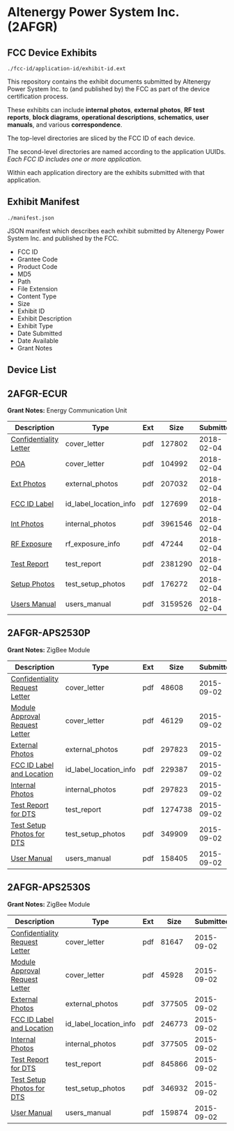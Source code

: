 # Altenergy Power System Inc. (2AFGR)
## FCC Device Exhibits

```
./fcc-id/application-id/exhibit-id.ext
```

This repository contains the exhibit documents submitted by Altenergy Power System Inc. to (and published by) the FCC as part of the device certification process.

These exhibits can include **internal photos**, **external photos**, **RF test reports**, **block diagrams**, **operational descriptions**, **schematics**, **user manuals**, and various **correspondence**.

The top-level directories are sliced by the FCC ID of each device.

The second-level directories are named according to the application UUIDs. *Each FCC ID includes one or more application.*

Within each application directory are the exhibits submitted with that application. 

## Exhibit Manifest

```
./manifest.json
```

JSON manifest which describes each exhibit submitted by Altenergy Power System Inc. and published by the FCC.

- FCC ID
- Grantee Code
- Product Code
- MD5
- Path
- File Extension
- Content Type
- Size
- Exhibit ID
- Exhibit Description
- Exhibit Type
- Date Submitted
- Date Available
- Grant Notes

## Device List
## 2AFGR-ECUR
**Grant Notes:** Energy Communication Unit

| Description | Type | Ext | Size | Submitted | Available |
| ----------- | ---- | --- | ---- | --------- | --------- |
| [Confidentiality Letter](2AFGR-ECUR/b32e8cc8dfb2acce2808dccf0a9e9e92/3739384.pdf) | cover_letter | pdf | 127802 | 2018-02-04 | 2018-02-04 |
| [POA](2AFGR-ECUR/b32e8cc8dfb2acce2808dccf0a9e9e92/3739383.pdf) | cover_letter | pdf | 104992 | 2018-02-04 | 2018-02-04 |
| [Ext Photos](2AFGR-ECUR/b32e8cc8dfb2acce2808dccf0a9e9e92/3739386.pdf) | external_photos | pdf | 207032 | 2018-02-04 | 2018-02-04 |
| [FCC ID Label](2AFGR-ECUR/b32e8cc8dfb2acce2808dccf0a9e9e92/3739387.pdf) | id_label_location_info | pdf | 127699 | 2018-02-04 | 2018-02-04 |
| [Int Photos](2AFGR-ECUR/b32e8cc8dfb2acce2808dccf0a9e9e92/3739388.pdf) | internal_photos | pdf | 3961546 | 2018-02-04 | 2018-02-04 |
| [RF Exposure](2AFGR-ECUR/b32e8cc8dfb2acce2808dccf0a9e9e92/3739391.pdf) | rf_exposure_info | pdf | 47244 | 2018-02-04 | 2018-02-04 |
| [Test Report](2AFGR-ECUR/b32e8cc8dfb2acce2808dccf0a9e9e92/3739392.pdf) | test_report | pdf | 2381290 | 2018-02-04 | 2018-02-04 |
| [Setup Photos](2AFGR-ECUR/b32e8cc8dfb2acce2808dccf0a9e9e92/3739393.pdf) | test_setup_photos | pdf | 176272 | 2018-02-04 | 2018-02-04 |
| [Users Manual](2AFGR-ECUR/b32e8cc8dfb2acce2808dccf0a9e9e92/3739394.pdf) | users_manual | pdf | 3159526 | 2018-02-04 | 2018-02-04 |
## 2AFGR-APS2530P
**Grant Notes:** ZigBee Module

| Description | Type | Ext | Size | Submitted | Available |
| ----------- | ---- | --- | ---- | --------- | --------- |
| [Confidentiality Request Letter](2AFGR-APS2530P/2cad51cfa1251c860490d05806682ad5/2737552.pdf) | cover_letter | pdf | 48608 | 2015-09-02 | 2015-09-02 |
| [Module Approval Request Letter](2AFGR-APS2530P/2cad51cfa1251c860490d05806682ad5/2737553.pdf) | cover_letter | pdf | 46129 | 2015-09-02 | 2015-09-02 |
| [External Photos](2AFGR-APS2530P/2cad51cfa1251c860490d05806682ad5/2737554.pdf) | external_photos | pdf | 297823 | 2015-09-02 | 2015-09-02 |
| [FCC ID Label and Location](2AFGR-APS2530P/2cad51cfa1251c860490d05806682ad5/2737556.pdf) | id_label_location_info | pdf | 229387 | 2015-09-02 | 2015-09-02 |
| [Internal Photos](2AFGR-APS2530P/2cad51cfa1251c860490d05806682ad5/2737554.pdf) | internal_photos | pdf | 297823 | 2015-09-02 | 2015-09-02 |
| [Test Report for DTS](2AFGR-APS2530P/2cad51cfa1251c860490d05806682ad5/2737558.pdf) | test_report | pdf | 1274738 | 2015-09-02 | 2015-09-02 |
| [Test Setup Photos for DTS](2AFGR-APS2530P/2cad51cfa1251c860490d05806682ad5/2737557.pdf) | test_setup_photos | pdf | 349909 | 2015-09-02 | 2015-09-02 |
| [User Manual](2AFGR-APS2530P/2cad51cfa1251c860490d05806682ad5/2737559.pdf) | users_manual | pdf | 158405 | 2015-09-02 | 2015-09-02 |
## 2AFGR-APS2530S
**Grant Notes:** ZigBee Module

| Description | Type | Ext | Size | Submitted | Available |
| ----------- | ---- | --- | ---- | --------- | --------- |
| [Confidentiality Request Letter](2AFGR-APS2530S/3a328bc75d29e8acd94c7c5f46187573/2737412.pdf) | cover_letter | pdf | 81647 | 2015-09-02 | 2015-09-02 |
| [Module Approval Request Letter](2AFGR-APS2530S/3a328bc75d29e8acd94c7c5f46187573/2737413.pdf) | cover_letter | pdf | 45928 | 2015-09-02 | 2015-09-02 |
| [External Photos](2AFGR-APS2530S/3a328bc75d29e8acd94c7c5f46187573/2737415.pdf) | external_photos | pdf | 377505 | 2015-09-02 | 2015-09-02 |
| [FCC ID Label and Location](2AFGR-APS2530S/3a328bc75d29e8acd94c7c5f46187573/2737416.pdf) | id_label_location_info | pdf | 246773 | 2015-09-02 | 2015-09-02 |
| [Internal Photos](2AFGR-APS2530S/3a328bc75d29e8acd94c7c5f46187573/2737415.pdf) | internal_photos | pdf | 377505 | 2015-09-02 | 2015-09-02 |
| [Test Report for DTS](2AFGR-APS2530S/3a328bc75d29e8acd94c7c5f46187573/2737418.pdf) | test_report | pdf | 845866 | 2015-09-02 | 2015-09-02 |
| [Test Setup Photos for DTS](2AFGR-APS2530S/3a328bc75d29e8acd94c7c5f46187573/2737417.pdf) | test_setup_photos | pdf | 346932 | 2015-09-02 | 2015-09-02 |
| [User Manual](2AFGR-APS2530S/3a328bc75d29e8acd94c7c5f46187573/2737419.pdf) | users_manual | pdf | 159874 | 2015-09-02 | 2015-09-02 |

